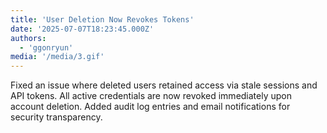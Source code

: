 ```yaml
---
title: 'User Deletion Now Revokes Tokens'
date: '2025-07-07T18:23:45.000Z'
authors:
  - 'ggonryun'
media: '/media/3.gif'
---
```


Fixed an issue where deleted users retained access via stale sessions and API tokens. All active credentials are now revoked immediately upon account deletion. Added audit log entries and email notifications for security transparency.
